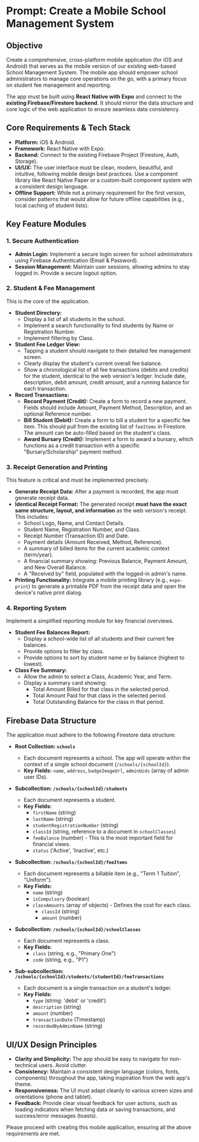 # Prompt: Create a Mobile School Management System

## **Objective**

Create a comprehensive, cross-platform mobile application (for iOS and Android) that serves as the mobile version of our existing web-based School Management System. The mobile app should empower school administrators to manage core operations on the go, with a primary focus on student fee management and reporting.

The app must be built using **React Native with Expo** and connect to the **existing Firebase/Firestore backend**. It should mirror the data structure and core logic of the web application to ensure seamless data consistency.

## **Core Requirements & Tech Stack**

*   **Platform:** iOS & Android.
*   **Framework:** React Native with Expo.
*   **Backend:** Connect to the existing Firebase Project (Firestore, Auth, Storage).
*   **UI/UX:** The user interface must be clean, modern, beautiful, and intuitive, following mobile design best practices. Use a component library like React Native Paper or a custom-built component system with a consistent design language.
*   **Offline Support:** While not a primary requirement for the first version, consider patterns that would allow for future offline capabilities (e.g., local caching of student lists).

## **Key Feature Modules**

### **1. Secure Authentication**

*   **Admin Login:** Implement a secure login screen for school administrators using Firebase Authentication (Email & Password).
*   **Session Management:** Maintain user sessions, allowing admins to stay logged in. Provide a secure logout option.

### **2. Student & Fee Management**

This is the core of the application.

*   **Student Directory:**
    *   Display a list of all students in the school.
    *   Implement a search functionality to find students by Name or Registration Number.
    *   Implement filtering by Class.
*   **Student Fee Ledger View:**
    *   Tapping a student should navigate to their detailed fee management screen.
    *   Clearly display the student's current overall fee balance.
    *   Show a chronological list of all fee transactions (debits and credits) for the student, identical to the web version's ledger. Include date, description, debit amount, credit amount, and a running balance for each transaction.
*   **Record Transactions:**
    *   **Record Payment (Credit):** Create a form to record a new payment. Fields should include Amount, Payment Method, Description, and an optional Reference number.
    *   **Bill Student (Debit):** Create a form to bill a student for a specific fee item. This should pull from the existing list of `feeItems` in Firestore. The amount can be auto-filled based on the student's class.
    *   **Award Bursary (Credit):** Implement a form to award a bursary, which functions as a credit transaction with a specific "Bursary/Scholarship" payment method.

### **3. Receipt Generation and Printing**

This feature is critical and must be implemented precisely.

*   **Generate Receipt Data:** After a payment is recorded, the app must generate receipt data.
*   **Identical Receipt Format:** The generated receipt **must have the exact same structure, layout, and information** as the web version's receipt. This includes:
    *   School Logo, Name, and Contact Details.
    *   Student Name, Registration Number, and Class.
    *   Receipt Number (Transaction ID) and Date.
    *   Payment details (Amount Received, Method, Reference).
    *   A summary of billed items for the current academic context (term/year).
    *   A financial summary showing: Previous Balance, Payment Amount, and New Overall Balance.
    *   A "Received by" field, populated with the logged-in admin's name.
*   **Printing Functionality:** Integrate a mobile printing library (e.g., `expo-print`) to generate a printable PDF from the receipt data and open the device's native print dialog.

### **4. Reporting System**

Implement a simplified reporting module for key financial overviews.

*   **Student Fee Balances Report:**
    *   Display a school-wide list of all students and their current fee balances.
    *   Provide options to filter by class.
    *   Provide options to sort by student name or by balance (highest to lowest).
*   **Class Fee Summary:**
    *   Allow the admin to select a Class, Academic Year, and Term.
    *   Display a summary card showing:
        *   Total Amount Billed for that class in the selected period.
        *   Total Amount Paid for that class in the selected period.
        *   Total Outstanding Balance for the class in that period.

## **Firebase Data Structure**

The application must adhere to the following Firestore data structure:

*   **Root Collection: `schools`**
    *   Each document represents a school. The app will operate within the context of a single school document (`/schools/{schoolId}`).
    *   **Key Fields:** `name`, `address`, `badgeImageUrl`, `adminUids` (array of admin user IDs).

*   **Subcollection: `/schools/{schoolId}/students`**
    *   Each document represents a student.
    *   **Key Fields:**
        *   `firstName` (string)
        *   `lastName` (string)
        *   `studentRegistrationNumber` (string)
        *   `classId` (string, reference to a document in `schoolClasses`)
        *   `feeBalance` (number) - This is the most important field for financial views.
        *   `status` ('Active', 'Inactive', etc.)

*   **Subcollection: `/schools/{schoolId}/feeItems`**
    *   Each document represents a billable item (e.g., "Term 1 Tuition", "Uniform").
    *   **Key Fields:**
        *   `name` (string)
        *   `isCompulsory` (boolean)
        *   `classAmounts` (array of objects) - Defines the cost for each class.
            *   `classId` (string)
            *   `amount` (number)

*   **Subcollection: `/schools/{schoolId}/schoolClasses`**
    *   Each document represents a class.
    *   **Key Fields:**
        *   `class` (string, e.g., "Primary One")
        *   `code` (string, e.g., "P1")

*   **Sub-subcollection: `/schools/{schoolId}/students/{studentId}/feeTransactions`**
    *   Each document is a single transaction on a student's ledger.
    *   **Key Fields:**
        *   `type` (string: 'debit' or 'credit')
        *   `description` (string)
        *   `amount` (number)
        *   `transactionDate` (Timestamp)
        *   `recordedByAdminName` (string)

## **UI/UX Design Principles**

*   **Clarity and Simplicity:** The app should be easy to navigate for non-technical users. Avoid clutter.
*   **Consistency:** Maintain a consistent design language (colors, fonts, components) throughout the app, taking inspiration from the web app's theme.
*   **Responsiveness:** The UI must adapt cleanly to various screen sizes and orientations (phone and tablet).
*   **Feedback:** Provide clear visual feedback for user actions, such as loading indicators when fetching data or saving transactions, and success/error messages (toasts).

Please proceed with creating this mobile application, ensuring all the above requirements are met.
